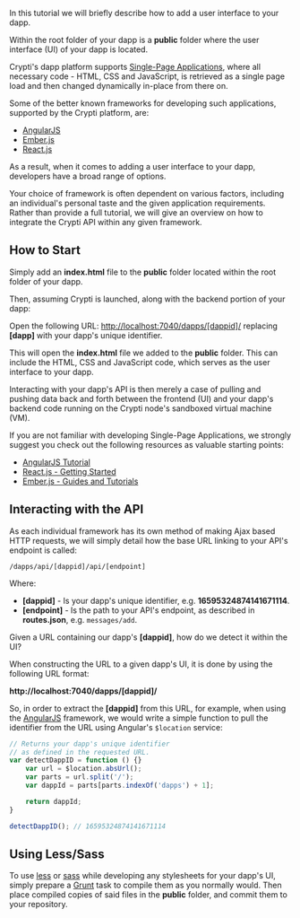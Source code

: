 In this tutorial we will briefly describe how to add a user interface to your dapp.

Within the root folder of your dapp is a **public** folder where the user interface (UI) of your dapp is located.

Crypti's dapp platform supports [Single-Page Applications](https://en.wikipedia.org/wiki/Single-page_application), where all necessary code - HTML, CSS and JavaScript, is retrieved as a single page load and then changed dynamically in-place from there on.

Some of the better known frameworks for developing such applications, supported by the Crypti platform, are:

* [AngularJS](https://angularjs.org/)
* [Ember.js](http://emberjs.com/)
* [React.js](https://facebook.github.io/react/)

As a result, when it comes to adding a user interface to your dapp, developers have a broad range of options.

Your choice of framework is often dependent on various factors, including an individual's personal taste and the given application requirements. Rather than provide a full tutorial, we will give an overview on how to integrate the Crypti API within any given framework.

## How to Start

Simply add an **index.html** file to the **public** folder located within the root folder of your dapp.

Then, assuming Crypti is launched, along with the backend portion of your dapp:

Open the following URL: [http://localhost:7040/dapps/[dappid]/](http://localhost:7040/dapps/<dappid>/) replacing **[dapp]** with your dapp's unique identifier.

This will open the **index.html** file we added to the **public** folder. This can include the HTML, CSS and JavaScript code, which serves as the user interface to your dapp.

Interacting with your dapp's API is then merely a case of pulling and pushing data back and forth between the frontend (UI) and your dapp's backend code running on the Crypti node's sandboxed virtual machine (VM).

If you are not familiar with developing Single-Page Applications, we strongly suggest you check out the following resources as valuable starting points:

* [AngularJS Tutorial](http://www.w3schools.com/angular/default.asp)
* [React.js - Getting Started](http://facebook.github.io/react/docs/getting-started.html)
* [Ember.js - Guides and Tutorials](http://guides.emberjs.com/v2.0.0/)

## Interacting with the API

As each individual framework has its own method of making Ajax based HTTP requests, we will simply detail how the base URL linking to your API's endpoint is called:

`/dapps/api/[dappid]/api/[endpoint]`

Where:

  * **[dappid]** - Is your dapp's unique identifier, e.g. **16595324874141671114**.
  * **[endpoint]** - Is the path to your API's endpoint, as described in **routes.json**, e.g. `messages/add`.

Given a URL containing our dapp's **[dappid]**, how do we detect it within the UI?

When constructing the URL to a given dapp's UI, it is done by using the following URL format:

**http://localhost:7040/dapps/[dappid]/**

So, in order to extract the **[dappid]** from this URL, for example, when using the [AngularJS](http://angularjs.org) framework, we would write a simple function to pull the identifier from the URL using Angular's `$location` service:

```js
// Returns your dapp's unique identifier
// as defined in the requested URL.
var detectDappID = function () {}
	var url = $location.absUrl();
	var parts = url.split('/');
	var dappId = parts[parts.indexOf('dapps') + 1];

	return dappId;
}

detectDappID(); // 16595324874141671114
```

## Using Less/Sass

To use [less](http://lesscss.org/) or [sass](http://sass-lang.com/) while developing any stylesheets for your dapp's UI, simply prepare a [Grunt](http://gruntjs.com/) task to compile them as you normally would. Then place compiled copies of said files in the **public** folder, and commit them to your repository.
